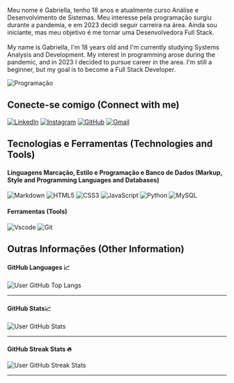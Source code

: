 Meu nome é Gabriella, tenho 18 anos e atualmente curso Análise e Desenvolvimento de Sistemas. Meu interesse pela programação surgiu durante a pandemia, e em 2023 decidi seguir carreira na área. Ainda sou iniciante, mas meu objetivo é me tornar uma Desenvolvedora Full Stack.
<br><br>
My name is Gabriella, I'm 18 years old and I'm currently studying Systems Analysis and Development. My interest in programming arose during the pandemic, and in 2023 I decided to pursue career in the area. I'm still a beginner, but my goal is to become a Full Stack Developer.

<img src="https://hellocoding.de/images/category/allgemein/programmieren-lernen/thumb/dark-programmieren-lernen.jpg" alt="Programação">

## Conecte-se comigo (Connect with me)

[![LinkedIn](https://img.shields.io/badge/LinkedIn-0077B5?style=for-the-badge&logo=linkedin&logoColor=white)](https://www.linkedin.com/in/gabriellasbatista/)
[![Instagram](https://img.shields.io/badge/-Instagram-%23E4405F?style=for-the-badge&logo=instagram&logoColor=white)](https://www.instagram.com/bagi_batista/)
[![GitHub](https://img.shields.io/badge/GitHub-100000?style=for-the-badge&logo=github&logoColor=white)](https://github.com/pixelfritz)
[![Gmail](https://img.shields.io/badge/Gmail-333333?style=for-the-badge&logo=gmail&logoColor=red)](mailto:gabriella.sbatista14@gmail.com)



## Tecnologias e Ferramentas (Technologies and Tools)

#### Linguagens Marcação, Estilo e Programação e Banco de Dados (Markup, Style and Programming Languages and Databases)
![Markdown](https://img.shields.io/badge/Markdown-000?style=for-the-badge&logo=markdown)
![HTML5](https://img.shields.io/badge/HTML5-E34F26?style=for-the-badge&logo=html5&logoColor=white)
![CSS3](https://img.shields.io/badge/CSS3-1572B6?style=for-the-badge&logo=css3&logoColor=white)
![JavaScript](https://img.shields.io/badge/JavaScript-F7DF1E?style=for-the-badge&logo=javascript&logoColor=black)
![Python](https://img.shields.io/badge/python-3670A0?style=for-the-badge&logo=python&logoColor=ffdd54)
![MySQL](https://img.shields.io/badge/MySQL-00000F?style=for-the-badge&logo=mysql&logoColor=white)

#### Ferramentas (Tools)

![Vscode](https://img.shields.io/badge/VSCODE-007ACC?style=for-the-badge&logo=visual-studio-code&logoColor=white)
![Git](https://img.shields.io/badge/GIT-E44C30?style=for-the-badge&logo=git&logoColor=white)



## Outras Informações (Other Information)

#### GitHub Languages 📈

![User GitHub Top Langs](https://github-readme-stats.vercel.app/api/top-langs/?username=pixelfritz&layout=compact&border_color=00BFBF&title_color=E94D5F&text_color=E94D5F&bg_color=000)

---

#### GitHub Stats📈

![User GitHub Stats](https://github-readme-stats.vercel.app/api?username=pixelfritz&theme=transparent&show_icons=true&border_color=00BFBF&title_color=E94D5F&icon_color=00BFBF&text_color=c9d1d9&bg_color=000)

---

#### GitHub Streak Stats 🔥

![User GitHub Streak Stats](https://github-readme-streak-stats.herokuapp.com/?user=pixelfritz&theme=transparent&border=00BFBF&background=000&stroke=00BFBF&ring=E94D5F&fire=E94D5F&currStreakNum=E94D5F&sideNums=E94D5F&currStreakLabel=00BFBF&sideLabels=00BFBF&dates=FFF)

---